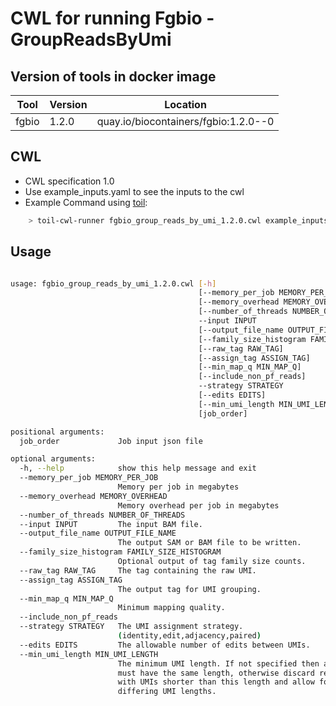 # CWL for running Fgbio - GroupReadsByUmi

## Version of tools in docker image

| Tool  | Version | Location                             |
| ----- | ------- | ------------------------------------ |
| fgbio | 1.2.0   | quay.io/biocontainers/fgbio:1.2.0--0 |

## CWL

-   CWL specification 1.0
-   Use example_inputs.yaml to see the inputs to the cwl
-   Example Command using [toil](https://toil.readthedocs.io):

```bash
    > toil-cwl-runner fgbio_group_reads_by_umi_1.2.0.cwl example_inputs.yaml
```

## Usage

```bash

usage: fgbio_group_reads_by_umi_1.2.0.cwl [-h]
                                          [--memory_per_job MEMORY_PER_JOB]
                                          [--memory_overhead MEMORY_OVERHEAD]
                                          [--number_of_threads NUMBER_OF_THREADS]
                                          --input INPUT
                                          [--output_file_name OUTPUT_FILE_NAME]
                                          [--family_size_histogram FAMILY_SIZE_HISTOGRAM]
                                          [--raw_tag RAW_TAG]
                                          [--assign_tag ASSIGN_TAG]
                                          [--min_map_q MIN_MAP_Q]
                                          [--include_non_pf_reads]
                                          --strategy STRATEGY
                                          [--edits EDITS]
                                          [--min_umi_length MIN_UMI_LENGTH]
                                          [job_order]

positional arguments:
  job_order             Job input json file

optional arguments:
  -h, --help            show this help message and exit
  --memory_per_job MEMORY_PER_JOB
                        Memory per job in megabytes
  --memory_overhead MEMORY_OVERHEAD
                        Memory overhead per job in megabytes
  --number_of_threads NUMBER_OF_THREADS
  --input INPUT         The input BAM file.
  --output_file_name OUTPUT_FILE_NAME
                        The output SAM or BAM file to be written.
  --family_size_histogram FAMILY_SIZE_HISTOGRAM
                        Optional output of tag family size counts.
  --raw_tag RAW_TAG     The tag containing the raw UMI.
  --assign_tag ASSIGN_TAG
                        The output tag for UMI grouping.
  --min_map_q MIN_MAP_Q
                        Minimum mapping quality.
  --include_non_pf_reads
  --strategy STRATEGY   The UMI assignment strategy.
                        (identity,edit,adjacency,paired)
  --edits EDITS         The allowable number of edits between UMIs.
  --min_umi_length MIN_UMI_LENGTH
                        The minimum UMI length. If not specified then all UMIs
                        must have the same length, otherwise discard reads
                        with UMIs shorter than this length and allow for
                        differing UMI lengths.
```
